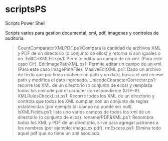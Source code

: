 # scriptsPS
Scripts Power Shell

Scripts varios para gestion documental, xml, pdf, imagenes y controles de auditoria.

> CountComparatorXMLPDF.ps1:Compara la cantidad de archivos XML y PDF de un directorio (o conjunto de ellos) y retorna si son iguales o no.
> EditCirXMLFile.ps1: Permite editar un campo de un xml. (Para este caso Cir).
> EditImagePathXML.ps1: Permite editar un campo de un xml. (Para este caso ImagePathFile).
> MasiveEditXML.ps1: Dado un archivo de texto que por linea contiene un path y un dato, busca el xml en ese path y modifica el dato ingresado.
> UnicodeCharacterCorrector.ps1: recorre los XML de un directorio (o conjunto de ellos) y remplaza todos los unicode por el caracter correspondiente (UTF-8).
> XMLRulesCheckList.ps1: Recorre todos los XML de un directorio y controla que todos los XML cumplan con un conjunto de reglas establecidas (por ejemplo tal campo no puede ser null).
> lsXMLFields.ps1: lista uno varios campos de todos los xml de un directorio (o conjunto de ellos).
> renamerPDF&XML.ps1: Renombra todos los XML y PDF de un directorio, sirve para agregar patrones a los nombres (por ejemplo: image_xx.pdf).
> rmExcess.ps1: Elimina todo aquel pdf que no tiene un xml asociado.

